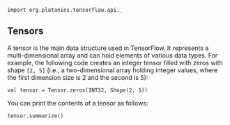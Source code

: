 ```tut:invisible
import org.platanios.tensorflow.api._
```

## Tensors

A tensor is the main data structure used in TensorFlow. It represents a multi-dimensional array and can hold elements of 
various data types. For example, the following code creates an integer tensor filled with zeros with shape `[2, 5]` 
(i.e., a two-dimensional array holding integer values, where the first dimension size is 2 and the second is 5):
```tut
val tensor = Tensor.zeros(INT32, Shape(2, 5))
```
You can print the contents of a tensor as follows:
```tut
tensor.summarize()
```
